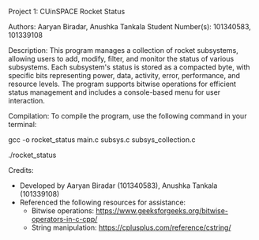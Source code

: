 Project 1: CUinSPACE Rocket Status

Authors: Aaryan Biradar, Anushka Tankala
Student Number(s): 101340583, 101339108

Description:
This program manages a collection of rocket subsystems, allowing users to add, modify, filter, and monitor the status of various subsystems. 
Each subsystem's status is stored as a compacted byte, with specific bits representing power, data, activity, error, performance, and resource levels. 
The program supports bitwise operations for efficient status management and includes a console-based menu for user interaction.

Compilation:
To compile the program, use the following command in your terminal:

gcc -o rocket_status main.c subsys.c subsys_collection.c

./rocket_status

Credits:
- Developed by Aaryan Biradar (101340583), Anushka Tankala (101339108)
- Referenced the following resources for assistance:
  - Bitwise operations: https://www.geeksforgeeks.org/bitwise-operators-in-c-cpp/
  - String manipulation: https://cplusplus.com/reference/cstring/
